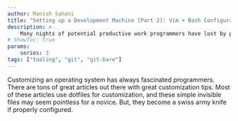 ```yaml
---
author: Manish Sahani
title: "Setting up a Development Machine [Part 2]: Vim + Bash Configurations"
description: >
    Many nights of potential productive work programmers have lost by procrastinating on properly setting up a new machine's development environment. This series of articles discusses some elegant ways to set up your new device with one single command. 
# ShowToc: true
params:
    series: 3
tags: ["tooling", "git", "git-bare"]
---
```


Customizing an operating system has always fascinated programmers. There are tons of great articles out there with great customization tips. Most of these articles use dotfiles for customization, and these simple invisible files may seem pointless for a novice. But, they become a swiss army knife if properly configured. 